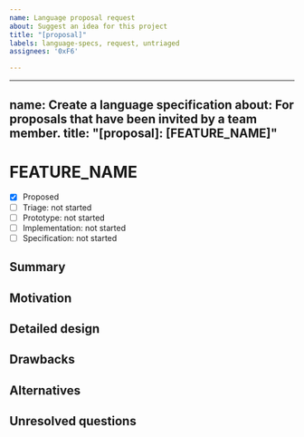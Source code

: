 ```yaml
---
name: Language proposal request
about: Suggest an idea for this project
title: "[proposal]"
labels: language-specs, request, untriaged
assignees: '0xF6'

---
```


---
name: Create a language specification
about: For proposals that have been invited by a team member.
title: "[proposal]: [FEATURE_NAME]"
---

# FEATURE_NAME

* [x] Proposed
* [ ] Triage: not started
* [ ] Prototype: not started
* [ ] Implementation: not started
* [ ] Specification: not started

## Summary
[summary]: #summary

<!-- One paragraph explanation of the feature. -->

## Motivation
[motivation]: #motivation

<!-- Why are we doing this? What use cases does it support? What is the expected outcome? -->

## Detailed design
[design]: #detailed-design

<!-- Design of how the feature should look, compilation features? compilation result? features of execution in a virtual machine? Necessary api implementation? -->

## Drawbacks
[drawbacks]: #drawbacks

<!-- Why should we *not* do this? -->

## Alternatives
[alternatives]: #alternatives

<!-- What other designs have been considered? What is the impact of not doing this? -->

## Unresolved questions
[unresolved]: #unresolved-questions

<!-- What parts of the design are still undecided? -->

